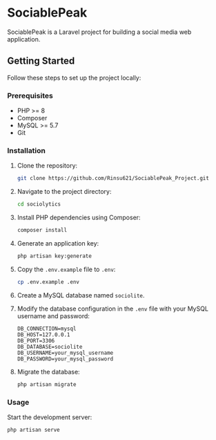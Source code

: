 # SociablePeak

SociablePeak is a Laravel project for building a social media web application.

## Getting Started

Follow these steps to set up the project locally:

### Prerequisites

- PHP >= 8
- Composer
- MySQL >= 5.7
- Git

### Installation

1. Clone the repository:

    ```bash
    git clone https://github.com/Rinsu621/SociablePeak_Project.git
    ```

2. Navigate to the project directory:

    ```bash
    cd sociolytics
    ```

3. Install PHP dependencies using Composer:

    ```bash
    composer install
    ```

4. Generate an application key:

    ```bash
    php artisan key:generate
    ```

5. Copy the `.env.example` file to `.env`:

    ```bash
    cp .env.example .env
    ```

6. Create a MySQL database named `sociolite`.

7. Modify the database configuration in the `.env` file with your MySQL username and password:

    ```
    DB_CONNECTION=mysql
    DB_HOST=127.0.0.1
    DB_PORT=3306
    DB_DATABASE=sociolite
    DB_USERNAME=your_mysql_username
    DB_PASSWORD=your_mysql_password
    ```

8. Migrate the database:

    ```bash
    php artisan migrate
    ```

### Usage

Start the development server:

```bash
php artisan serve
